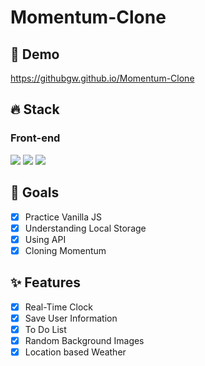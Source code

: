 # Momentum-Clone

## 🔗 Demo
https://githubgw.github.io/Momentum-Clone

## 🔥 Stack
### Front-end
<img src="https://img.shields.io/badge/HTML5-E34F26?style=for-the-badge&logo=HTML5&logoColor=white" /> <img src="https://img.shields.io/badge/CSS3-1572B6?style=for-the-badge&logo=CSS3&logoColor=white"/> 
<img src="https://img.shields.io/badge/Javascript-black?style=for-the-badge&logo=Javascript&logoColor=F7DF1E"/>

## 🌈 Goals
- [x] Practice Vanilla JS
- [x] Understanding Local Storage
- [x] Using API <br>
- [x] Cloning Momentum

## ✨ Features
- [x] Real-Time Clock
- [x] Save User Information
- [x] To Do List
- [x] Random Background Images
- [x] Location based Weather
